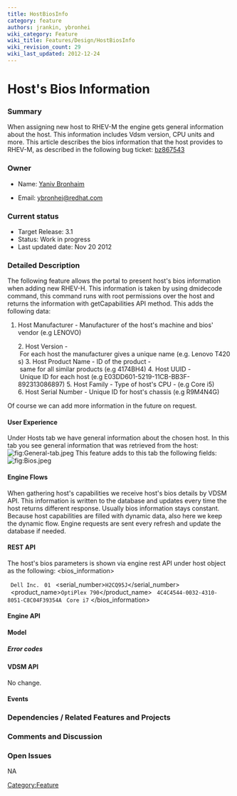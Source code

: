 ```yaml
---
title: HostBiosInfo
category: feature
authors: jrankin, ybronhei
wiki_category: Feature
wiki_title: Features/Design/HostBiosInfo
wiki_revision_count: 29
wiki_last_updated: 2012-12-24
---
```


# Host's Bios Information

### Summary

When assigning new host to RHEV-M the engine gets general information about the host. This information includes Vdsm version, CPU units and more. This article describes the bios information that the host provides to RHEV-M, as described in the following bug ticket: [bz867543](https://bugzilla.redhat.com/show_bug.cgi?id=867543)

### Owner

*   Name: [ Yaniv Bronhaim](User:ybronhei)

<!-- -->

*   Email: ybronhei@redhat.com

### Current status

*   Target Release: 3.1
*   Status: Work in progress
*   Last updated date: Nov 20 2012

### Detailed Description

The following feature allows the portal to present host's bios information when adding new RHEV-H.
This information is taken by using dmidecode command, this command runs with root permissions over the host and returns the information with getCapabilities API method. This adds the following data:
 1. Host Manufacturer - Manufacturer of the host's machine and bios' vendor (e.g LENOVO)

      2. Host Version - For each host the manufacturer gives a unique name (e.g. Lenovo T420s)
      3. Host Product Name - ID of the product - same for all similar products (e.g 4174BH4)
      4. Host UUID - Unique ID for each host (e.g E03DD601-5219-11CB-BB3F-892313086897)
      5. Host Family - Type of host's CPU - (e.g Core i5)
      6. Host Serial Number - Unique ID for host's chassis (e.g R9M4N4G)

Of course we can add more information in the future on request.

#### User Experience

Under Hosts tab we have general information about the chosen host. In this tab you see general information that was retrieved from the host:
![](General-tab.jpeg "fig:General-tab.jpeg")
This feature adds to this tab the following fields:
![](Bios.jpeg "fig:Bios.jpeg")

#### Engine Flows

When gathering host's capabilities we receive host's bios details by VDSM API. This information is written to the database and updates every time the host returns different response. Usually bios information stays constant. Because host capabilities are filled with dynamic data, also here we keep the dynamic flow. Engine requests are sent every refresh and update the database if needed.

#### REST API

The host's bios parameters is shown via engine rest API under host object as the following:
 <bios_information>

` `<manufacturer>`Dell Inc.`</manufacturer>
` `<version>`01`</version>
` `<serial_number>`H2CQ95J`</serial_number>
` `<product_name>`OptiPlex 790`</product_name>
` `<uuid>`4C4C4544-0032-4310-8051-C8C04F39354A`</uuid>
` `<family>`Core i7`</family>
</bios_information>

#### Engine API

#### Model

##### Error codes

#### VDSM API

No change.

#### Events

### Dependencies / Related Features and Projects

### Comments and Discussion

### Open Issues

NA

<Category:Feature>
